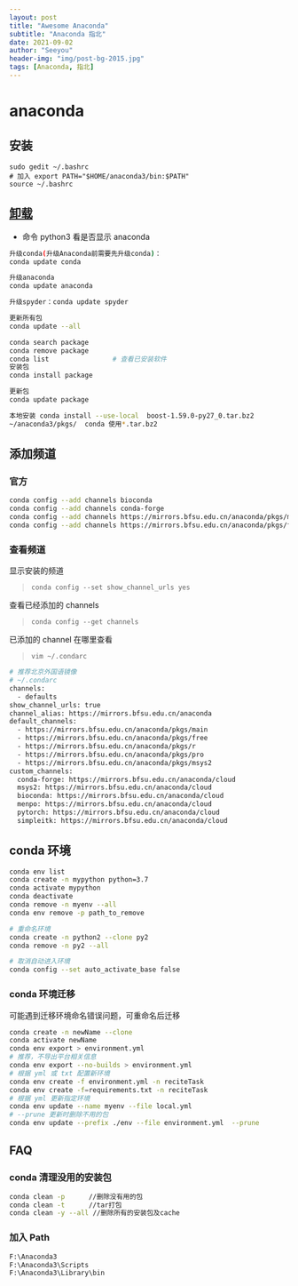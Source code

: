 ```yaml
---
layout: post
title: "Awesome Anaconda"
subtitle: "Anaconda 指北"
date: 2021-09-02
author: "Seeyou"
header-img: "img/post-bg-2015.jpg"
tags: [Anaconda, 指北]
---
```

# anaconda

## 安装

```shell
sudo gedit ~/.bashrc
# 加入 export PATH="$HOME/anaconda3/bin:$PATH"
source ~/.bashrc
```

## [卸载](https://blog.csdn.net/qq_22474567/article/details/54984257)

- 命令 python3 看是否显示 anaconda

```sh
升级conda(升级Anaconda前需要先升级conda)：
conda update conda

升级anaconda
conda update anaconda

升级spyder：conda update spyder

更新所有包
conda update --all

conda search package
conda remove package
conda list                # 查看已安装软件
安装包
conda install package

更新包
conda update package

本地安装 conda install --use-local  boost-1.59.0-py27_0.tar.bz2
~/anaconda3/pkgs/  conda 使用*.tar.bz2
```

## 添加频道

### 官方

```sh
conda config --add channels bioconda
conda config --add channels conda-forge
conda config --add channels https://mirrors.bfsu.edu.cn/anaconda/pkgs/main
conda config --add channels https://mirrors.bfsu.edu.cn/anaconda/pkgs/free
```

### 查看频道

显示安装的频道

> `conda config --set show_channel_urls yes`

查看已经添加的 channels

> `conda config --get channels`

已添加的 channel 在哪里查看

> `vim ~/.condarc`

```sh
# 推荐北京外国语镜像
# ~/.condarc
channels:
  - defaults
show_channel_urls: true
channel_alias: https://mirrors.bfsu.edu.cn/anaconda
default_channels:
  - https://mirrors.bfsu.edu.cn/anaconda/pkgs/main
  - https://mirrors.bfsu.edu.cn/anaconda/pkgs/free
  - https://mirrors.bfsu.edu.cn/anaconda/pkgs/r
  - https://mirrors.bfsu.edu.cn/anaconda/pkgs/pro
  - https://mirrors.bfsu.edu.cn/anaconda/pkgs/msys2
custom_channels:
  conda-forge: https://mirrors.bfsu.edu.cn/anaconda/cloud
  msys2: https://mirrors.bfsu.edu.cn/anaconda/cloud
  bioconda: https://mirrors.bfsu.edu.cn/anaconda/cloud
  menpo: https://mirrors.bfsu.edu.cn/anaconda/cloud
  pytorch: https://mirrors.bfsu.edu.cn/anaconda/cloud
  simpleitk: https://mirrors.bfsu.edu.cn/anaconda/cloud
```

## conda 环境

```sh
conda env list
conda create -n mypython python=3.7
conda activate mypython
conda deactivate
conda remove -n myenv --all
conda env remove -p path_to_remove

# 重命名环境
conda create -n python2 --clone py2
conda remove -n py2 --all

# 取消自动进入环境
conda config --set auto_activate_base false
```

### conda 环境迁移

可能遇到迁移环境命名错误问题，可重命名后迁移

```sh
conda create -n newName --clone
conda activate newName
conda env export > environment.yml
# 推荐，不导出平台相关信息
conda env export --no-builds > environment.yml
# 根据 yml 或 txt 配置新环境
conda env create -f environment.yml -n reciteTask
conda env create -f=requirements.txt -n reciteTask
# 根据 yml 更新指定环境
conda env update --name myenv --file local.yml
# --prune 更新时删除不用的包
conda env update --prefix ./env --file environment.yml  --prune
```

## FAQ

### conda 清理没用的安装包

```sh
conda clean -p      //删除没有用的包
conda clean -t      //tar打包
conda clean -y --all //删除所有的安装包及cache
```

### 加入 Path

```txt
F:\Anaconda3
F:\Anaconda3\Scripts
F:\Anaconda3\Library\bin
```
